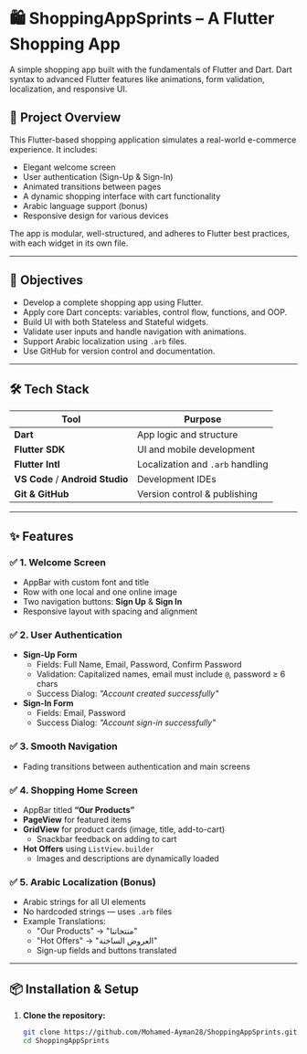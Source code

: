 # 🛍️ ShoppingAppSprints – A Flutter Shopping App

A simple shopping app built with the fundamentals of Flutter  and Dart.
 Dart syntax to advanced Flutter features like animations, form validation, localization, and responsive UI.

## 📱 Project Overview

This Flutter-based shopping application simulates a real-world e-commerce experience. It includes:

- Elegant welcome screen
- User authentication (Sign-Up & Sign-In)
- Animated transitions between pages
- A dynamic shopping interface with cart functionality
- Arabic language support (bonus)
- Responsive design for various devices

The app is modular, well-structured, and adheres to Flutter best practices, with each widget in its own file.

---

## 🎯 Objectives

- Develop a complete shopping app using Flutter.
- Apply core Dart concepts: variables, control flow, functions, and OOP.
- Build UI with both Stateless and Stateful widgets.
- Validate user inputs and handle navigation with animations.
- Support Arabic localization using `.arb` files.
- Use GitHub for version control and documentation.

---

## 🛠️ Tech Stack

| Tool           | Purpose                         |
|----------------|----------------------------------|
| **Dart**       | App logic and structure         |
| **Flutter SDK**| UI and mobile development       |
| **Flutter Intl**| Localization and `.arb` handling|
| **VS Code** / **Android Studio** | Development IDEs  |
| **Git & GitHub** | Version control & publishing  |

---

## ✨ Features

### ✅ 1. Welcome Screen
- AppBar with custom font and title
- Row with one local and one online image
- Two navigation buttons: **Sign Up** & **Sign In**
- Responsive layout with spacing and alignment

### ✅ 2. User Authentication
- **Sign-Up Form**
  - Fields: Full Name, Email, Password, Confirm Password
  - Validation: Capitalized names, email must include `@`, password ≥ 6 chars
  - Success Dialog: *"Account created successfully"*
- **Sign-In Form**
  - Fields: Email, Password
  - Success Dialog: *"Account sign-in successfully"*

### ✅ 3. Smooth Navigation
- Fading transitions between authentication and main screens

### ✅ 4. Shopping Home Screen
- AppBar titled **“Our Products”**
- **PageView** for featured items
- **GridView** for product cards (image, title, add-to-cart)
  - Snackbar feedback on adding to cart
- **Hot Offers** using `ListView.builder`
  - Images and descriptions are dynamically loaded

### ✅ 5. Arabic Localization (Bonus)
- Arabic strings for all UI elements
- No hardcoded strings — uses `.arb` files
- Example Translations:
  - "Our Products" → "منتجاتنا"
  - "Hot Offers" → "العروض الساخنة"
  - Sign-up fields and buttons translated

---

## 📦 Installation & Setup

1. **Clone the repository:**
   ```bash
   git clone https://github.com/Mohamed-Ayman28/ShoppingAppSprints.git
   cd ShoppingAppSprints
